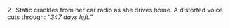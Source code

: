 2- Static crackles from her car radio as she drives home. A distorted voice cuts through: *“347 days left.”*